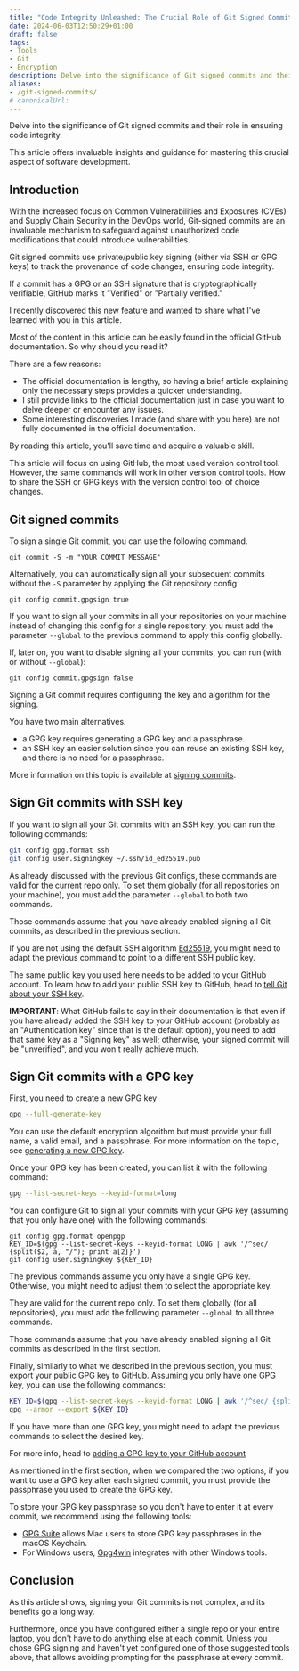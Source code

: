 ```yaml
---
title: "Code Integrity Unleashed: The Crucial Role of Git Signed Commits"
date: 2024-06-03T12:50:29+01:00
draft: false
tags:
- Tools
- Git
- Encryption
description: Delve into the significance of Git signed commits and their role in ensuring code integrity with invaluable insights and guidance for mastering this crucial aspect of software development.
aliases:
- /git-signed-commits/
# canonicalUrl: 
---
```


<!--more-->

<!-- seo: With the increased focus on Common Vulnerabilities and Exposures (CVEs) and Supply Chain Security in the DevOps world, Git-signed commits are an invaluable mechanism to safeguard against unauthorized code modifications that could introduce vulnerabilities. >

<!--- caption --->
<!-- Photo generated by the author on Midjourney -->

Delve into the significance of Git signed commits and their role in ensuring code integrity. 

This article offers invaluable insights and guidance for mastering this crucial aspect of software development.

## Introduction
With the increased focus on Common Vulnerabilities and Exposures (CVEs) and Supply Chain Security in the DevOps world, Git-signed commits are an invaluable mechanism to safeguard against unauthorized code modifications that could introduce vulnerabilities.

Git signed commits use private/public key signing (either via SSH or GPG keys) to track the provenance of code changes, ensuring code integrity.

If a commit has a GPG or an SSH signature that is cryptographically verifiable, GitHub marks it "Verified" or "Partially verified."

I recently discovered this new feature and wanted to share what I've learned with you in this article.

Most of the content in this article can be easily found in the official GitHub documentation. So why should you read it?

There are a few reasons:
- The official documentation is lengthy, so having a brief article explaining only the necessary steps provides a quicker understanding.
- I still provide links to the official documentation just in case you want to delve deeper or encounter any issues.
- Some interesting discoveries I made (and share with you here) are not fully documented in the official documentation.

By reading this article, you'll save time and acquire a valuable skill.

This article will focus on using GitHub, the most used version control tool. However, the same commands will work in other version control tools. How to share the SSH or GPG keys with the version control tool of choice changes.

## Git signed commits
To sign a single Git commit, you can use the following command.

```shell
git commit -S -m "YOUR_COMMIT_MESSAGE"
```

Alternatively, you can automatically sign all your subsequent commits without the `-S` parameter by applying the Git repository config:

```shell
git config commit.gpgsign true
```

If you want to sign all your commits in all your repositories on your machine instead of changing this config for a single repository, you must add the parameter `--global` to the previous command to apply this config globally.

If, later on, you want to disable signing all your commits, you can run (with or without `--global`):

```shell
git config commit.gpgsign false
```

Signing a Git commit requires configuring the key and algorithm for the signing.

You have two main alternatives.
- a GPG key requires generating a GPG key and a passphrase.
- an SSH key an easier solution since you can reuse an existing SSH key, and there is no need for a passphrase.

More information on this topic is available at [signing commits](https://docs.github.com/en/authentication/managing-commit-signature-verification/signing-commits).

## Sign Git commits with SSH key
If you want to sign all your Git commits with an SSH key, you can run the following commands:

```bash
git config gpg.format ssh
git config user.signingkey ~/.ssh/id_ed25519.pub
```

As already discussed with the previous Git configs, these commands are valid for the current repo only. To set them globally (for all repositories on your machine), you must add the parameter `--global` to both two commands.

Those commands assume that you have already enabled signing all Git commits, as described in the previous section.

If you are not using the default SSH algorithm [Ed25519](https://en.wikipedia.org/wiki/EdDSA#Ed25519), you might need to adapt the previous command to point to a different SSH public key.

The same public key you used here needs to be added to your GitHub account. To learn how to add your public SSH key to GitHub, head to [tell Git about your SSH key](https://docs.github.com/en/authentication/managing-commit-signature-verification/telling-git-about-your-signing-key#telling-git-about-your-ssh-key).

**IMPORTANT**:
What GitHub fails to say in their documentation is that even if you have already added the SSH key to your GitHub account (probably as an "Authentication key" since that is the default option), you need to add that same key as a "Signing key" as well; otherwise, your signed commit will be "unverified", and you won't really achieve much.


## Sign Git commits with a GPG key
First, you need to create a new GPG key

```bash
gpg --full-generate-key
```

You can use the default encryption algorithm but must provide your full name, a valid email, and a passphrase. For more information on the topic, see [generating a new GPG key](https://docs.github.com/en/authentication/managing-commit-signature-verification/generating-a-new-gpg-key).

Once your GPG key has been created, you can list it with the following command:

```bash
gpg --list-secret-keys --keyid-format=long
```

You can configure Git to sign all your commits with your GPG key (assuming that you only have one) with the following commands:

```shell
git config gpg.format openpgp
KEY_ID=$(gpg --list-secret-keys --keyid-format LONG | awk '/^sec/ {split($2, a, "/"); print a[2]}')
git config user.signingkey ${KEY_ID}
```

The previous commands assume you only have a single GPG key. Otherwise, you might need to adjust them to select the appropriate key.

They are valid for the current repo only. To set them globally (for all repositories), you must add the following parameter `--global` to all three commands.

Those commands assume that you have already enabled signing all Git commits as described in the first section.

Finally, similarly to what we described in the previous section, you must export your public GPG key to GitHub. Assuming you only have one GPG key, you can use the following commands:

```bash
KEY_ID=$(gpg --list-secret-keys --keyid-format LONG | awk '/^sec/ {split($2, a, "/"); print a[2]}')
gpg --armor --export ${KEY_ID}
```

If you have more than one GPG key, you might need to adapt the previous commands to select the desired key.

For more info, head to [adding a GPG key to your GitHub account](https://docs.github.com/en/authentication/managing-commit-signature-verification/adding-a-gpg-key-to-your-github-account)


As mentioned in the first section, when we compared the two options, if you want to use a GPG key after each signed commit, you must provide the passphrase you used to create the GPG key.

To store your GPG key passphrase so you don't have to enter it at every commit, we recommend using the following tools:

- [GPG Suite](https://gpgtools.org/) allows Mac users to store GPG key passphrases in the macOS Keychain.
- For Windows users, [Gpg4win](https://www.gpg4win.org/) integrates with other Windows tools.

## Conclusion
As this article shows, signing your Git commits is not complex, and its benefits go a long way.

Furthermore, once you have configured either a single repo or your entire laptop, you don't have to do anything else at each commit. Unless you chose GPG signing and haven't yet configured one of those suggested tools above, that allows avoiding prompting for the passphrase at every commit.